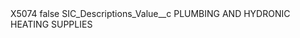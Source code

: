 <?xml version="1.0" encoding="UTF-8"?>
<CustomMetadata xmlns="http://soap.sforce.com/2006/04/metadata" xmlns:xsi="http://www.w3.org/2001/XMLSchema-instance" xmlns:xsd="http://www.w3.org/2001/XMLSchema">
    <label>X5074</label>
    <protected>false</protected>
    <values>
        <field>SIC_Descriptions_Value__c</field>
        <value xsi:type="xsd:string">PLUMBING AND HYDRONIC HEATING SUPPLIES</value>
    </values>
</CustomMetadata>
